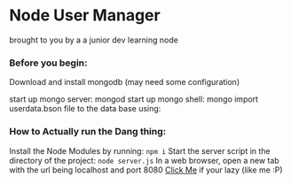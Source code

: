 # Node User Manager
brought to you by a a junior dev learning node

### Before you begin:
Download and install mongodb (may need some configuration)

start up mongo server: mongod
start up mongo shell: mongo
import userdata.bson file to the data base using: 

### How to Actually run the Dang thing:
Install the Node Modules by running: ```npm i```
Start the server script in the directory of the project: ```node server.js```
In a web browser, open a new tab with the url being localhost and port 8080 [Click Me](localhost:8080) if your lazy (like me :P)